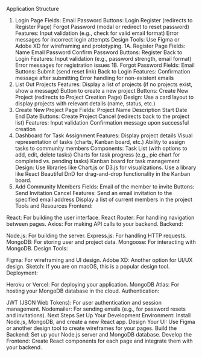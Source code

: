 Application Structure
1. Login Page
Fields:
Email
Password
Buttons:
Login
Register (redirects to Register Page)
Forgot Password (modal or redirect to reset password)
Features:
Input validation (e.g., check for valid email format)
Error messages for incorrect login attempts
Design Tools:
Use Figma or Adobe XD for wireframing and prototyping.
1A. Register Page
Fields:
Name
Email
Password
Confirm Password
Buttons:
Register
Back to Login
Features:
Input validation (e.g., password strength, email format)
Error messages for registration issues
1B. Forgot Password
Fields:
Email
Buttons:
Submit (send reset link)
Back to Login
Features:
Confirmation message after submitting
Error handling for non-existent emails
2. List Out Projects
Features:
Display a list of projects (if no projects exist, show a message)
Button to create a new project
Buttons:
Create New Project (redirects to Project Creation Page)
Design:
Use a card layout to display projects with relevant details (name, status, etc.)
3. Create New Project Page
Fields:
Project Name
Description
Start Date
End Date
Buttons:
Create Project
Cancel (redirects back to the project list)
Features:
Input validation
Confirmation message upon successful creation
4. Dashboard for Task Assignment
Features:
Display project details
Visual representation of tasks (charts, Kanban board, etc.)
Ability to assign tasks to community members
Components:
Task List (with options to add, edit, delete tasks)
Charts for task progress (e.g., pie chart for completed vs. pending tasks)
Kanban board for task management
Design:
Use libraries like Chart.js or D3.js for visualizations.
Use a library like React Beautiful DnD for drag-and-drop functionality in the Kanban board.
5. Add Community Members
Fields:
Email of the member to invite
Buttons:
Send Invitation
Cancel
Features:
Send an email invitation to the specified email address
Display a list of current members in the project
Tools and Resources
Frontend:

React: For building the user interface.
React Router: For handling navigation between pages.
Axios: For making API calls to your backend.
Backend:

Node.js: For building the server.
Express.js: For handling HTTP requests.
MongoDB: For storing user and project data.
Mongoose: For interacting with MongoDB.
Design Tools:

Figma: For wireframing and UI design.
Adobe XD: Another option for UI/UX design.
Sketch: If you are on macOS, this is a popular design tool.
Deployment:

Heroku or Vercel: For deploying your application.
MongoDB Atlas: For hosting your MongoDB database in the cloud.
Authentication:

JWT (JSON Web Tokens): For user authentication and session management.
Nodemailer: For sending emails (e.g., for password resets and invitations).
Next Steps
Set Up Your Development Environment: Install Node.js, MongoDB, and create a new React app.
Design Your UI: Use Figma or another design tool to create wireframes for your pages.
Build the Backend: Set up your Node.js server and MongoDB database.
Develop the Frontend: Create React components for each page and integrate them with your backend.
